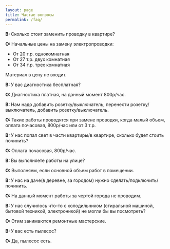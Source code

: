 ```yaml
---
layout: page
title: Частые вопросы
permalink: /faq/
---
```

<div class="mbotton">
						<p><strong>В: </strong>Сколько стоит заменить проводку в квартире?</p>
<p><strong>О: </strong>Начальные цены на замену электропроводки:</p>
<ul> 
								<li>От 20 т.р. однокомнатная</li>
								<li>От 27 т.р. двух комнатная</li>
								<li>От 34 т.р. трех комнатная</li>
							</ul>
<p>Материал в цену не входит.</p>
</div>
<div class="mbotton">
						<p><strong>В: </strong>У вас диагностика бесплатная?</p>
						<p><strong>О: </strong>Диагностика платная, на данный момент 800р/час.</p>
					</div>
<div class="mbotton">
						<p><strong>В: </strong>Нам надо добавить розетку/выключатель, перенести розетку/выключатель, добавить розетку/выключатель.</p>
						<p><strong>О: </strong>Такие работы проводятся при замене проводки, когда малый объем, оплата почасовая, 800р/час или от 3 т.р.</p>
					</div>
<div class="mbotton">
						<p><strong>В: </strong>У нас попал свет в части квартиры/в квартире, сколько будет стоить починить?</p>
						<p><strong>О: </strong>Оплата почасовая, 800р/час.</p>
					</div>
<div class="mbotton">
						<p><strong>В: </strong>Вы выполняете работы на улице?</p>
						<p><strong>О: </strong>Выполняем, если основной объем работ в помещении.</p>
					</div>
<div class="mbotton">
						<p><strong>В: </strong>У нас на даче(в деревне, за городом) нужно сделать/подключить/починить.</p>
						<p><strong>О: </strong>На данный момент работы за чертой города не проводим.</p>
					</div>
<div class="mbotton">
						<p><strong>В: </strong>У нас случилось что-то с холодильником (стиральной машиной, бытовой техникой, электроникой) не могли бы вы посмотреть?</p>
						<p><strong>О: </strong>Этим занимаются ремонтные мастерские.
					</p>
					</div>
<div class="mbotton">
						<p><strong>В: </strong>У вас есть пылесос?</p>
						<p><strong>О: </strong>Да, пылесос есть.</p>
					</div>